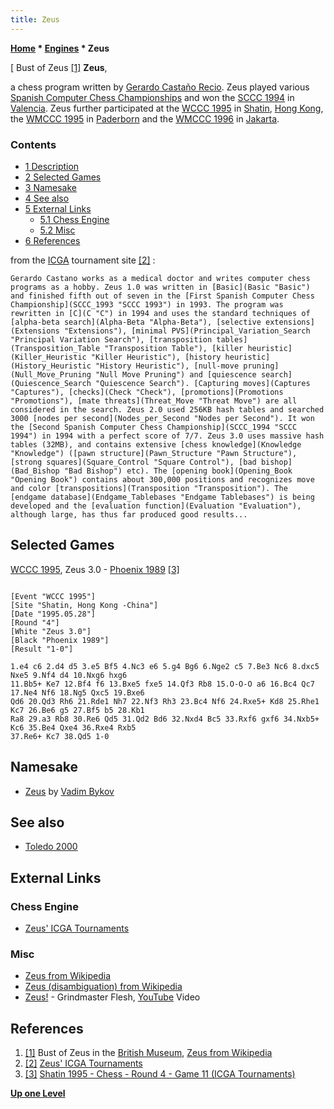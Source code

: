 ```yaml
---
title: Zeus
---
```

**[Home](Home "Home") \* [Engines](Engines "Engines") \* Zeus**



[ Bust of Zeus <a id="cite-note-1" href="#cite-ref-1">[1]</a>
**Zeus**,  

a chess program written by [Gerardo Castaño Recio](Gerardo_Casta%C3%B1o_Recio "Gerardo Castaño Recio"). Zeus played various [Spanish Computer Chess Championships](Spanish_Computer_Chess_Championship "Spanish Computer Chess Championship") and won the [SCCC 1994](SCCC_1994 "SCCC 1994") in [Valencia](https://en.wikipedia.org/wiki/Valencia). 
Zeus further participated at the [WCCC 1995](WCCC_1995 "WCCC 1995") in [Shatin](https://en.wikipedia.org/wiki/Sha_Tin), [Hong Kong](https://en.wikipedia.org/wiki/Hong_Kong), the [WMCCC 1995](WMCCC_1995 "WMCCC 1995") in [Paderborn](https://en.wikipedia.org/wiki/Paderborn) and the [WMCCC 1996](WMCCC_1996 "WMCCC 1996") in [Jakarta](https://en.wikipedia.org/wiki/Jakarta). 



### Contents


* [1 Description](#description)
* [2 Selected Games](#selected-games)
* [3 Namesake](#namesake)
* [4 See also](#see-also)
* [5 External Links](#external-links)
	+ [5.1 Chess Engine](#chess-engine)
	+ [5.2 Misc](#misc)
* [6 References](#references)






from the [ICGA](ICGA "ICGA") tournament site <a id="cite-note-2" href="#cite-ref-2">[2]</a> :




```
Gerardo Castano works as a medical doctor and writes computer chess programs as a hobby. Zeus 1.0 was written in [Basic](Basic "Basic") and finished fifth out of seven in the [First Spanish Computer Chess Championship](SCCC_1993 "SCCC 1993") in 1993. The program was rewritten in [C](C "C") in 1994 and uses the standard techniques of [alpha-beta search](Alpha-Beta "Alpha-Beta"), [selective extensions](Extensions "Extensions"), [minimal PVS](Principal_Variation_Search "Principal Variation Search"), [transposition tables](Transposition_Table "Transposition Table"), [killer heuristic](Killer_Heuristic "Killer Heuristic"), [history heuristic](History_Heuristic "History Heuristic"), [null-move pruning](Null_Move_Pruning "Null Move Pruning") and [quiescence search](Quiescence_Search "Quiescence Search"). [Capturing moves](Captures "Captures"), [checks](Check "Check"), [promotions](Promotions "Promotions"), [mate threats](Threat_Move "Threat Move") are all considered in the search. Zeus 2.0 used 256KB hash tables and searched 3000 [nodes per second](Nodes_per_Second "Nodes per Second"). It won the [Second Spanish Computer Chess Championship](SCCC_1994 "SCCC 1994") in 1994 with a perfect score of 7/7. Zeus 3.0 uses massive hash tables (32MB), and contains extensive [chess knowledge](Knowledge "Knowledge") ([pawn structure](Pawn_Structure "Pawn Structure"), [strong squares](Square_Control "Square Control"), [bad bishop](Bad_Bishop "Bad Bishop") etc). The [opening book](Opening_Book "Opening Book") contains about 300,000 positions and recognizes move and color [transpositions](Transposition "Transposition"). The [endgame database](Endgame_Tablebases "Endgame Tablebases") is being developed and the [evaluation function](Evaluation "Evaluation"), although large, has thus far produced good results... 

```

## Selected Games


[WCCC 1995](WCCC_1995 "WCCC 1995"), Zeus 3.0 - [Phoenix 1989](Phoenix "Phoenix") <a id="cite-note-3" href="#cite-ref-3">[3]</a>




```

[Event "WCCC 1995"]
[Site "Shatin, Hong Kong -China"]
[Date "1995.05.28"]
[Round "4"]
[White "Zeus 3.0"]
[Black "Phoenix 1989"]
[Result "1-0"]

1.e4 c6 2.d4 d5 3.e5 Bf5 4.Nc3 e6 5.g4 Bg6 6.Nge2 c5 7.Be3 Nc6 8.dxc5 Nxe5 9.Nf4 d4 10.Nxg6 hxg6 
11.Bb5+ Ke7 12.Bf4 f6 13.Bxe5 fxe5 14.Qf3 Rb8 15.O-O-O a6 16.Bc4 Qc7 17.Ne4 Nf6 18.Ng5 Qxc5 19.Bxe6 
Qd6 20.Qd3 Rh6 21.Rde1 Nh7 22.Nf3 Rh3 23.Bc4 Nf6 24.Rxe5+ Kd8 25.Rhe1 Kc7 26.Be6 g5 27.Bf5 b5 28.Kb1 
Ra8 29.a3 Rb8 30.Re6 Qd5 31.Qd2 Bd6 32.Nxd4 Bc5 33.Rxf6 gxf6 34.Nxb5+ Kc6 35.Be4 Qxe4 36.Rxe4 Rxb5 
37.Re6+ Kc7 38.Qd5 1-0 

```

## Namesake


* [Zeus](Zeus_RU "Zeus RU") by [Vadim Bykov](Vadim_Bykov "Vadim Bykov")


## See also


* [Toledo 2000](Toledo_2000 "Toledo 2000")


## External Links


### Chess Engine


* [Zeus' ICGA Tournaments](https://www.game-ai-forum.org/icga-tournaments/program.php?id=189)


### Misc


* [Zeus from Wikipedia](https://en.wikipedia.org/wiki/Zeus)
* [Zeus (disambiguation) from Wikipedia](https://en.wikipedia.org/wiki/Zeus_%28disambiguation%29)
* [Zeus!](https://en.wikipedia.org/wiki/Zeus!) - Grindmaster Flesh, [YouTube](https://en.wikipedia.org/wiki/YouTube) Video


 
## References


1. <a id="cite-ref-1" href="#cite-note-1">[1]</a> Bust of Zeus in the [British Museum](https://en.wikipedia.org/wiki/British_Museum), [Zeus from Wikipedia](https://en.wikipedia.org/wiki/Zeus)
2. <a id="cite-ref-2" href="#cite-note-2">[2]</a> [Zeus' ICGA Tournaments](https://www.game-ai-forum.org/icga-tournaments/program.php?id=189)
3. <a id="cite-ref-3" href="#cite-note-3">[3]</a> [Shatin 1995 - Chess - Round 4 - Game 11 (ICGA Tournaments)](https://www.game-ai-forum.org/icga-tournaments/round.php?tournament=29&round=4&id=11)

**[Up one Level](Engines "Engines")**







 
